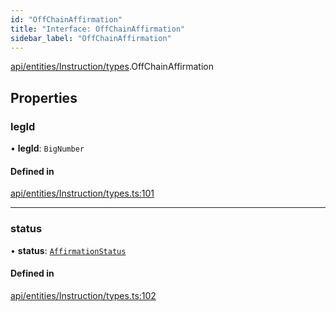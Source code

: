 ```yaml
---
id: "OffChainAffirmation"
title: "Interface: OffChainAffirmation"
sidebar_label: "OffChainAffirmation"
---
```


[api/entities/Instruction/types](../../../../../../modules/API/Entities/Instruction/Types/Types.md).OffChainAffirmation

## Properties

### legId

• **legId**: `BigNumber`

#### Defined in

[api/entities/Instruction/types.ts:101](https://github.com/PolymeshAssociation/polymesh-sdk/blob/5b946f904/src/api/entities/Instruction/types.ts#L101)

___

### status

• **status**: [`AffirmationStatus`](../../../../../../enums/API/Entities/Instruction/Types/AffirmationStatus/AffirmationStatus.md)

#### Defined in

[api/entities/Instruction/types.ts:102](https://github.com/PolymeshAssociation/polymesh-sdk/blob/5b946f904/src/api/entities/Instruction/types.ts#L102)
